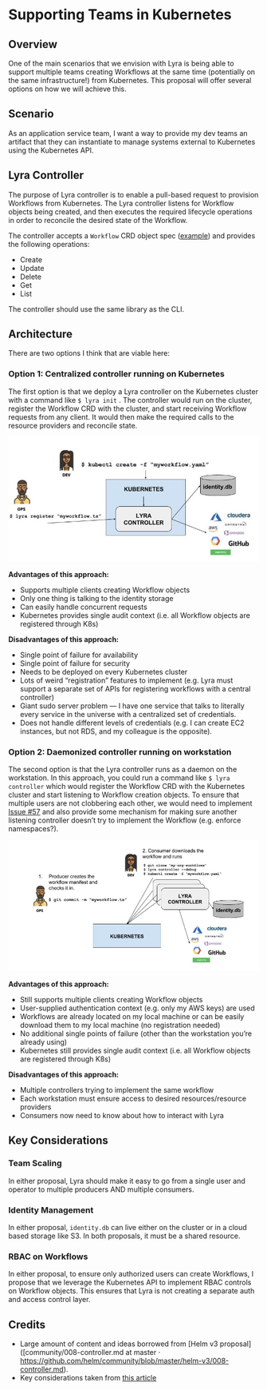 # Supporting Teams in Kubernetes
## Overview
One of the main scenarios that we envision with Lyra is being able to support multiple teams creating Workflows at the same time (potentially on the same infrastructure!) from Kubernetes. This proposal will offer several options on how we will achieve this.

## Scenario
As an application service team, I want a way to provide my dev teams an artifact that they can instantiate to manage systems external to Kubernetes using the Kubernetes API.

## Lyra Controller
The purpose of Lyra controller is to enable a pull-based request to provision Workflows from Kubernetes. The Lyra controller listens for Workflow objects being created, and then executes the required lifecycle operations in order to reconcile the desired state of the Workflow.

The controller accepts a `Workflow` CRD object spec ([example](https://github.com/lyraproj/lyra/k8s/attach.yaml)) and provides the following operations:
* Create
* Update
* Delete
* Get
* List

The controller should use the same library as the CLI.

## Architecture
There are two options I think that are viable here:

### Option 1: Centralized controller running on Kubernetes
The first option is that we deploy a Lyra controller on the Kubernetes cluster with a command like `$ lyra init` . The controller would run on the cluster, register the Workflow CRD with the cluster, and start receiving Workflow requests from any client. It would then make the required calls to the resource providers and reconcile state.

<p align="center"><img src="https://github.com/kenazk/lyra/raw/proposal/docs/lyra-controller-proposal/kubernetes-based-controller.jpg" alt="kubernetes"></p>

**Advantages of this approach:**
* Supports multiple clients creating Workflow objects
* Only one thing is talking to the identity storage
* Can easily handle concurrent requests
* Kubernetes provides single audit context (i.e. all Workflow objects are registered through K8s)

**Disadvantages of this approach:**
* Single point of failure for availability
* Single point of failure for security
* Needs to be deployed on every Kubernetes cluster
* Lots of weird “registration” features to implement (e.g. Lyra must support a separate set of APIs for registering workflows with a central controller)
* Giant sudo server problem — I have one service that talks to literally every service in the universe with a centralized set of credentials.
* Does not handle different levels of credentials (e.g. I can create EC2 instances, but not RDS, and my colleague is the opposite).

### Option 2: Daemonized controller running on workstation
The second option is that the Lyra controller runs as a daemon on the workstation. In this approach, you could run a command like `$ lyra controller` which would register the Workflow CRD with the Kubernetes cluster and start listening to Workflow creation objects. To ensure that multiple users are not clobbering each other, we would need to implement [Issue #57](https://github.com/lyraproj/lyra/issues/57)  and also provide some mechanism for making sure another listening controller doesn’t try to implement the Workflow (e.g. enforce namespaces?).

<p align="center"><img src="https://github.com/kenazk/lyra/raw/proposal/docs/lyra-controller-proposal/workstation-based-controller.jpg" alt="workstation"></p>

**Advantages of this approach:**
* Still supports multiple clients creating Workflow objects
* User-supplied authentication context (e.g. only my AWS keys) are used
* Workflows are already located on my local machine or can be easily download them to my local machine (no registration needed)
* No additional single points of failure (other than the workstation you’re already using)
* Kubernetes still provides single audit context (i.e. all Workflow objects are registered through K8s)

**Disadvantages of this approach:**
* Multiple controllers trying to implement the same workflow
* Each workstation must ensure access to desired resources/resource providers
* Consumers now need to know about how to interact with Lyra

## Key Considerations
### Team Scaling
In either proposal, Lyra should make it easy to go from a single user and operator to multiple producers AND multiple consumers.

### Identity Management
In either proposal, `identity.db` can live either on the cluster or in a cloud based storage like S3. In both proposals, it must be a shared resource.

###  RBAC on Workflows
In either proposal, to ensure only authorized users can create Workflows, I propose that we leverage the Kubernetes API to implement RBAC controls on Workflow objects. This ensures that Lyra is not creating a separate auth and access control layer.

## Credits
* Large amount of content and ideas borrowed from [Helm v3 proposal]([community/008-controller.md at master · https://github.com/helm/community/blob/master/helm-v3/008-controller.md).
* Key considerations taken from [this article](https://medium.com/virtuslab/think-twice-before-using-helm-25fbb18bc822)
